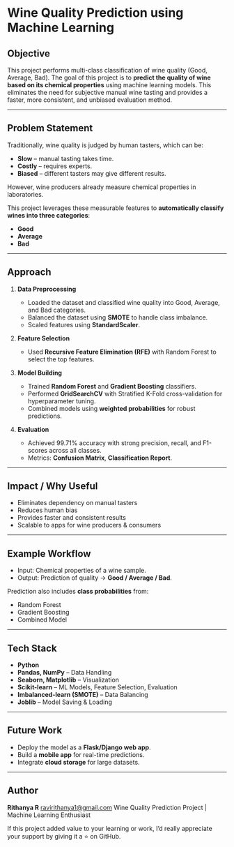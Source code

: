 
# Wine Quality Prediction using Machine Learning

## Objective
This project performs multi-class classification of wine quality (Good, Average, Bad).
The goal of this project is to **predict the quality of wine based on its chemical properties** using machine learning models.
This eliminates the need for subjective manual wine tasting and provides a faster, more consistent, and unbiased evaluation method.

---

## Problem Statement

Traditionally, wine quality is judged by human tasters, which can be:

* **Slow** – manual tasting takes time.
* **Costly** – requires experts.
* **Biased** – different tasters may give different results.

However, wine producers already measure chemical properties in laboratories.

 This project leverages these measurable features to **automatically classify wines into three categories**:

* **Good** 
* **Average** 
* **Bad** 

---

## Approach

1. **Data Preprocessing**

   * Loaded the dataset and classified wine quality into Good, Average, and Bad categories.
   * Balanced the dataset using **SMOTE** to handle class imbalance.
   * Scaled features using **StandardScaler**.

2. **Feature Selection**

   * Used **Recursive Feature Elimination (RFE)** with Random Forest to select the top features.

3. **Model Building**

   * Trained **Random Forest** and **Gradient Boosting** classifiers.
   * Performed **GridSearchCV** with Stratified K-Fold cross-validation for hyperparameter tuning.
   * Combined models using **weighted probabilities** for robust predictions.

4. **Evaluation**

   * Achieved 99.71% accuracy with strong precision, recall, and F1-scores across all classes.
   * Metrics: **Confusion Matrix**, **Classification Report**.

---

##  Impact / Why Useful

* Eliminates dependency on manual tasters  
* Reduces human bias  
* Provides faster and consistent results  
* Scalable to apps for wine producers & consumers  

---

##  Example Workflow

* Input: Chemical properties of a wine sample.
* Output: Prediction of quality → **Good / Average / Bad**.

Prediction also includes **class probabilities** from:

* Random Forest
* Gradient Boosting
* Combined Model 

---

##  Tech Stack

* **Python** 
* **Pandas, NumPy** – Data Handling
* **Seaborn, Matplotlib** – Visualization
* **Scikit-learn** – ML Models, Feature Selection, Evaluation
* **Imbalanced-learn (SMOTE)** – Data Balancing
* **Joblib** – Model Saving & Loading

---

##  Future Work

* Deploy the model as a **Flask/Django web app**.
* Build a **mobile app** for real-time predictions.
* Integrate **cloud storage** for large datasets.

---

##  Author


**Rithanya R**
ravirithanya1@gmail.com
Wine Quality Prediction Project | Machine Learning Enthusiast

If this project added value to your learning or work, I’d really appreciate your support by giving it a ⭐ on GitHub.

